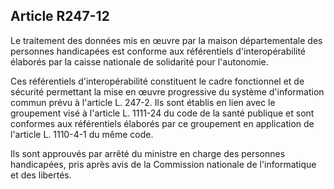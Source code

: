 ## Article R247-12

Le traitement des données mis en œuvre par la maison départementale des personnes handicapées est
conforme aux référentiels d'interopérabilité élaborés par la caisse nationale de solidarité pour l'autonomie.

Ces référentiels d'interopérabilité constituent le cadre fonctionnel et de sécurité permettant la mise en œuvre
progressive du système d'information commun prévu à l'article L. 247-2. Ils sont établis en lien avec le
groupement visé à l'article L. 1111-24 du code de la santé publique et sont conformes aux référentiels
élaborés par ce groupement en application de l'article L. 1110-4-1 du même code.

Ils sont approuvés par arrêté du ministre en charge des personnes handicapées, pris après avis de la
Commission nationale de l'informatique et des libertés.


